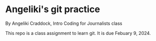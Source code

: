 # Angeliki's git practice

By Angeliki Craddock, Intro Coding for Journalists class

This repo is a class assignment to learn git. It is due Febuary 9, 2024.
